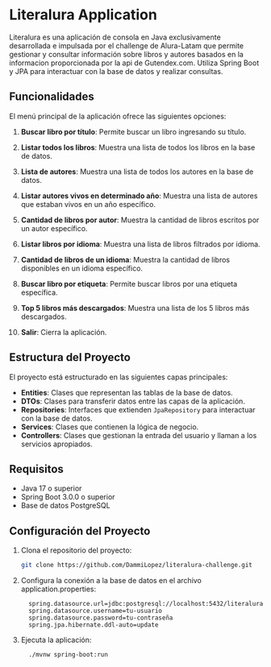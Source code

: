 # Literalura Application

Literalura es una aplicación de consola en Java exclusivamente desarrollada e impulsada por el challenge de Alura-Latam que permite gestionar y consultar información sobre libros y autores basados en la informacion proporcionada por la api de Gutendex.com. Utiliza Spring Boot y JPA para interactuar con la base de datos y realizar consultas.

## Funcionalidades

El menú principal de la aplicación ofrece las siguientes opciones:

1. **Buscar libro por título**: Permite buscar un libro ingresando su título.
2. **Listar todos los libros**: Muestra una lista de todos los libros en la base de datos.
3. **Lista de autores**: Muestra una lista de todos los autores en la base de datos.
4. **Listar autores vivos en determinado año**: Muestra una lista de autores que estaban vivos en un año específico.
5. **Cantidad de libros por autor**: Muestra la cantidad de libros escritos por un autor específico.
6. **Listar libros por idioma**: Muestra una lista de libros filtrados por idioma.
7. **Cantidad de libros de un idioma**: Muestra la cantidad de libros disponibles en un idioma específico.
8. **Buscar libro por etiqueta**: Permite buscar libros por una etiqueta específica.
9. **Top 5 libros más descargados**: Muestra una lista de los 5 libros más descargados.

0. **Salir**: Cierra la aplicación.

## Estructura del Proyecto

El proyecto está estructurado en las siguientes capas principales:

- **Entities**: Clases que representan las tablas de la base de datos.
- **DTOs**: Clases para transferir datos entre las capas de la aplicación.
- **Repositories**: Interfaces que extienden `JpaRepository` para interactuar con la base de datos.
- **Services**: Clases que contienen la lógica de negocio.
- **Controllers**: Clases que gestionan la entrada del usuario y llaman a los servicios apropiados.

## Requisitos

- Java 17 o superior
- Spring Boot 3.0.0 o superior
- Base de datos PostgreSQL

## Configuración del Proyecto

1. Clona el repositorio del proyecto:
   ```bash
   git clone https://github.com/DammiLopez/literalura-challenge.git
   
2. Configura la conexión a la base de datos en el archivo application.properties:
   ```
     spring.datasource.url=jdbc:postgresql://localhost:5432/literalura
     spring.datasource.username=tu-usuario
     spring.datasource.password=tu-contraseña
     spring.jpa.hibernate.ddl-auto=update

3. Ejecuta la aplicación:
   ```bash
     ./mvnw spring-boot:run

